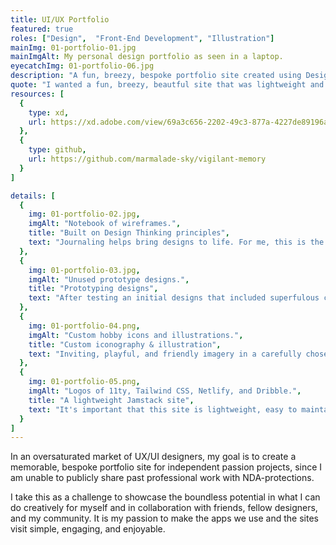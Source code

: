 ```yaml
---
title: UI/UX Portfolio
featured: true
roles: ["Design",  "Front-End Development", "Illustration"]
mainImg: 01-portfolio-01.jpg
mainImgAlt: My personal design portfolio as seen in a laptop.
eyecatchImg: 01-portfolio-06.jpg
description: "A fun, breezy, bespoke portfolio site created using Design Thinking principles, custom illustration and iconography, and built with Jamstack architecture to deliver a joyful, lightweight experience."
quote: "I wanted a fun, breezy, beautful site that was lightweight and easy to maintain. It reflects who I am as a person and in the work that I do. Reaching out and connecting with the creative spark in others is special. It's something that generic social hubs cannot provide. There is so much power and satisfaction in online exploration. There's power in finding and consuming the content you want, rather than blindly relying on what is served to you via often exploitative algorithms."
resources: [
  {
    type: xd,
    url: https://xd.adobe.com/view/69a3c656-2202-49c3-877a-4227de89196a-3cf0/
  },
  {
    type: github,
    url: https://github.com/marmalade-sky/vigilant-memory
  }
]

details: [
  { 
    img: 01-portfolio-02.jpg, 
    imgAlt: "Notebook of wireframes.",
    title: "Built on Design Thinking principles",
    text: "Journaling helps bring designs to life. For me, this is the beginning of the ideation phase. Here I begin UX/UI portfolio research, rough wireframe sketches, and copy drafting. Afterwards, I start prototyping design concepts in Adobe XD and solicit feedback from designers in my network on which designs they preferred and why."
  },
  { 
    img: 01-portfolio-03.jpg,
    imgAlt: "Unused prototype designs.", 
    title: "Prototyping designs",
    text: "After testing an initial designs that included superfulous content that wasn't well received (turns out no one really cares about the books I'm reading), I go back and create two additional designs that focus more on the work I'm doing and the art I'm creating rather than the content I'm consuming."
  },
  { 
    img: 01-portfolio-04.png, 
    imgAlt: "Custom hobby icons and illustrations.",
    title: "Custom iconography & illustration",
    text: "Inviting, playful, and friendly imagery in a carefully chosen color palette is central to this site. It brings humanity and warmth to the ones and zeros of digital art. Every vector-based icon and illustration is hand-crafted in Adobe Illustrator and scales beautifully on any size device."
  },
  { 
    img: 01-portfolio-05.png,
    imgAlt: "Logos of 11ty, Tailwind CSS, Netlify, and Dribble.",
    title: "A lightweight Jamstack site",
    text: "It's important that this site is lightweight, easy to maintain, and without friction in its use. That means taking just as much care with the code as I do the visual design. Built as a Jamstack site, this portfolio delivers dynamic content with a pre-built front end and leverages the static site generator Eleventy, the Tailwind CSS utility library, Netlify, and the Dribbble API."
  }
]
---
```


In an oversaturated market of UX/UI designers, my goal is to create a memorable, bespoke portfolio site for independent passion projects, since I am unable to publicly share past professional work with NDA-protections. 

I take this as a challenge to showcase the boundless potential in what I can do creatively for myself and in collaboration with friends, fellow designers, and my community. It is my passion to make the apps we use and the sites visit simple, engaging, and enjoyable.
